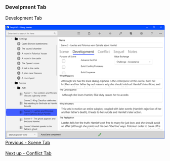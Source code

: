### Develpment Tab ###
Development Tab <br/>

![](Scene-Development-Tab.png)
[Previous - Scene Tab](Scene_Tab.md) <br/><br/>
[Next up - Conflict Tab](Conflict_Tab.md)
